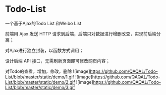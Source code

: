 # Todo-List
一个基于Ajax的Todo List 和Weibo List

前端用 Ajax 发送 HTTP 请求到后端，后端只对数据进行增删改查，实现前后端分离；

对Ajax进行独立封装，以函数方式调用；

设计后端 API 接口，无需刷新页面即可修改网页内容；

对Todo的查看，增加，修改，删除
![image]https://github.com/QAQAL/Todo-List/blob/master/static/demo/1.gif
![image]https://github.com/QAQAL/Todo-List/blob/master/static/demo/2.gif
![image]https://github.com/QAQAL/Todo-List/blob/master/static/demo/3.gif



